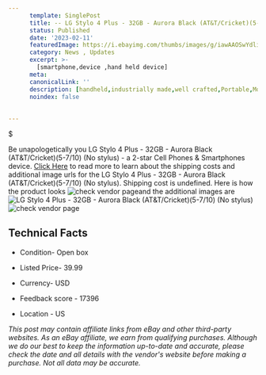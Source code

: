 ```yaml
---
      template: SinglePost
      title: -- LG Stylo 4 Plus - 32GB - Aurora Black (AT&T/Cricket)(5-7/10) (No stylus)
      status: Published
      date: '2023-02-11'
      featuredImage: https://i.ebayimg.com/thumbs/images/g/iawAAOSwYdli2FQn/s-l225.jpg
      category: News , Updates
      excerpt: >-
        [smartphone,device ,hand held device]
      meta:
      canonicalLink: ''
      description: [handheld,industrially made,well crafted,Portable,Mobile,Compact,Convenient,Lightweight,Maneuverable,Man-portable,Miniature,Carriable,Hand-held,Light,Holdable,Transportable,Mobile device,Pocket-sized,On-the-go,Wireless,Cordless,Compact size,Convenient size, smartphone,device ,hand held device]
      noindex: false
      
        
---
```

$

Be unapologetically you LG Stylo 4 Plus - 32GB - Aurora Black (AT&T/Cricket)(5-7/10) (No stylus) - a 2-star Cell Phones & Smartphones device. [Click Here](https://www.ebay.com/itm/275617658814?hash=item402c17b7be%3Ag%3AiawAAOSwYdli2FQn&mkevt=1&mkcid=1&mkrid=711-53200-19255-0&campid=%253CePNCampaignId%253E&customid=%253CreferenceId%253E&toolid=10049) to read more to learn about the shipping costs and additional image urls for the LG Stylo 4 Plus - 32GB - Aurora Black (AT&T/Cricket)(5-7/10) (No stylus). Shipping cost is undefined. Here is how the product looks ![check vendor page](https://i.ebayimg.com/thumbs/images/g/iawAAOSwYdli2FQn/s-l225.jpg)and the additional images are![LG Stylo 4 Plus - 32GB - Aurora Black (AT&T/Cricket)(5-7/10) (No stylus)](https://i.ebayimg.com/images/g/iawAAOSwYdli2FQn/s-l1200.jpg)![check vendor page](https://origin-galleryplus.ebayimg.com/ws/web/275617658814_2_0_1/225x225.jpg,https://origin-galleryplus.ebayimg.com/ws/web/275617658814_3_0_1/225x225.jpg,https://origin-galleryplus.ebayimg.com/ws/web/275617658814_4_0_1/225x225.jpg,https://origin-galleryplus.ebayimg.com/ws/web/275617658814_5_0_1/225x225.jpg,https://origin-galleryplus.ebayimg.com/ws/web/275617658814_6_0_1/225x225.jpg,https://origin-galleryplus.ebayimg.com/ws/web/275617658814_7_0_1/225x225.jpg)



 ## Technical Facts 



     
      

 - Condition- Open box 


      

 - Listed Price- 39.99 


      

 - Currency- USD 


      

 - Feedback score - 17396 


      

 - Location - US 


      
      

 *_This post may contain affiliate links from eBay and other third-party websites. As an eBay affiliate, we earn from qualifying purchases. Although we do our best to keep the information up-to-date and accurate, please check the date and all details with the vendor's website before making a purchase. Not all data may be accurate._*






